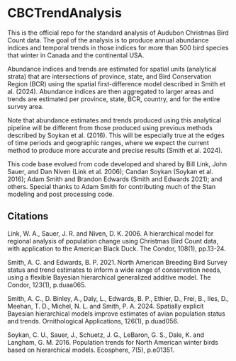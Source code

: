 # CBCTrendAnalysis
This is the official repo for the standard analysis of Audubon Christmas Bird Count data. The goal of the analysis is to produce annual abundance indices and temporal trends in those indices for more than 500 bird species that winter in Canada and the continental USA.

Abundance indices and trends are estimated for spatial units (analytical strata) that are intersections of province, state, and Bird Conservation Region (BCR) using the spatial first-difference model described in Smith et al. (2024). Abundance indices are then aggregated to larger areas and trends are estimated per province, state, BCR, country, and for the entire survey area. 

Note that abundance estimates and trends produced using this analytical pipeline will be different from those produced using previous methods described by Soykan et al. (2016). This will be especially true at the edges of time periods and geographic ranges, where we expect the current method to produce more accurate and precise results (Smith et al. 2024).

This code base evolved from code developed and shared by Bill Link, John Sauer, and Dan Niven (Link et al. 2006); Candan Soykan (Soykan et al. 2016); Adam Smith and Brandon Edwards (Smith and Edwards 2021); and others. Special thanks to Adam Smith for contributing much of the Stan modeling and post processing code.

## Citations

Link, W. A., Sauer, J. R. and Niven, D. K. 2006. A hierarchical model for regional analysis of population change using Christmas Bird Count data, with application to the American Black Duck. The Condor, 108(1), pp.13-24.

Smith, A. C. and Edwards, B. P. 2021. North American Breeding Bird Survey status and trend estimates to inform a wide range of conservation needs, using a flexible Bayesian hierarchical generalized additive model. The Condor, 123(1), p.duaa065.

Smith, A. C., D. Binley, A., Daly, L., Edwards, B. P., Ethier, D., Frei, B., Iles, D., Meehan, T. D., Michel, N. L. and Smith, P. A. 2024. Spatially explicit Bayesian hierarchical models improve estimates of avian population status and trends. Ornithological Applications, 126(1), p.duad056.

Soykan, C. U., Sauer, J., Schuetz, J. G., LeBaron, G. S., Dale, K. and Langham, G. M. 2016. Population trends for North American winter birds based on hierarchical models. Ecosphere, 7(5), p.e01351.
